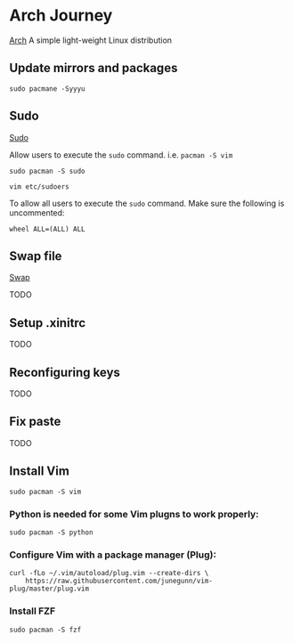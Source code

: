 # Arch Journey

[Arch](https://archlinux.org) A simple light-weight Linux distribution

## Update mirrors and packages

```shell
sudo pacmane -Syyyu
```

## Sudo

[Sudo](https://wiki.archlinux.org/index.php/Sudo)

Allow users to execute the `sudo` command. i.e. `pacman -S vim`

```shell
sudo pacman -S sudo
```

```shell
vim etc/sudoers
```

To allow all users to execute the `sudo` command. Make sure the following is uncommented:

```
wheel ALL=(ALL) ALL
```

## Swap file

[Swap](https://wiki.archlinux.org/index.php/Swap)

TODO

## Setup .xinitrc

TODO

## Reconfiguring keys

TODO

## Fix paste

TODO

## Install Vim

```shell
sudo pacman -S vim
```

### Python is needed for some Vim plugns to work properly:

```shell
sudo pacman -S python
```

### Configure Vim with a package manager (Plug):

```shell
curl -fLo ~/.vim/autoload/plug.vim --create-dirs \
    https://raw.githubusercontent.com/junegunn/vim-plug/master/plug.vim
```

### Install FZF

```shell
sudo pacman -S fzf
```









```shell
```

